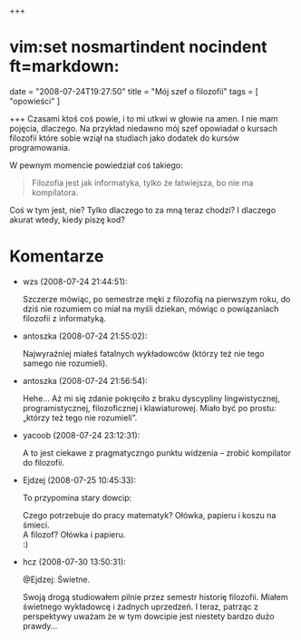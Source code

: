 +++
# vim:set nosmartindent nocindent ft=markdown:
date = "2008-07-24T19:27:50"
title = "Mój szef o filozofii"
tags = [ "opowieści" ]

+++
Czasami ktoś coś powie, i to mi utkwi w głowie na amen. I nie mam pojęcia,
dlaczego. Na przykład niedawno mój szef opowiadał o kursach filozofii które
sobie wziął na studiach jako dodatek do kursów programowania.

<!--more-->

W pewnym momencie powiedział coś takiego:

> Filozofia jest jak informatyka, tylko że łatwiejsza, bo nie ma kompilatora.

Coś w tym jest, nie? Tylko dlaczego to za mną teraz chodzi? I dlaczego akurat
wtedy, kiedy piszę kod?

# Komentarze

* wzs (2008-07-24 21:44:51): <p>Szczerze mówiąc, po semestrze męki z filozofią
  na pierwszym roku, do dziś nie rozumiem co miał na myśli dziekan, mówiąc o
  powiązaniach filozofii z informatyką.</p>
* antoszka (2008-07-24 21:55:02): <p>Najwyraźniej miałeś fatalnych wykładowców
  (którzy też nie tego samego nie rozumieli).</p>
* antoszka (2008-07-24 21:56:54): <p>Hehe&#8230; Aż mi się zdanie pokręciło z
  braku dyscypliny lingwistycznej, programistycznej, filozoficznej i
  klawiaturowej. Miało być po prostu: „którzy też tego nie rozumieli”.</p>
* yacoob (2008-07-24 23:12:31): <p>A to jest ciekawe z pragmatyczngo punktu
  widzenia &#8211; zrobić kompilator do filozofii.</p>
* Ejdzej (2008-07-25 10:45:33): <p>To przypomina stary dowcip:</p>  <p>Czego
  potrzebuje do pracy matematyk? Ołówka, papieru i koszu na śmieci.<br /> A
  filozof? Ołówka i papieru.<br /> :)</p>
* hcz (2008-07-30 13:50:31): <p>@Ejdzej: Świetne.</p>  <p>Swoją drogą
  studiowałem pilnie przez semestr historię filozofii. Miałem świetnego
  wykładowcę i żadnych uprzedzeń. I teraz, patrząc z perspektywy uważam że w tym
  dowcipie jest niestety bardzo dużo prawdy&#8230;</p>
